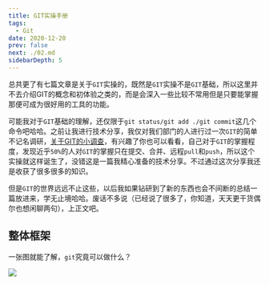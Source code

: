 ```yaml
---
title: GIT实操手册
tags: 
  - Git
date: 2020-12-20
prev: false
next: ./02.md
sidebarDepth: 5
---
```

总共更了有七篇文章是关于`GIT`实操的，既然是`GIT`实操不是`GIT`基础，所以这里并不去介绍GIT的概念和初体验之类的，而是会深入一些比较不常用但是只要能掌握那便可成为很好用的工具的功能。  

可能我对于`GIT`基础的理解，还仅限于`git status/git add ./git commit`这几个命令吧哈哈。之前让我进行技术分享，我仅对我们部门的人进行过一次`GIT`的简单不记名调研，[关于GIT的小调查](https://wj.qq.com/s2/4341627/9fe0/)，有兴趣了你也可以看看，自己对于`GIT`的掌握程度，发现近乎`50%`的人对`GIT`的掌握只在提交、合并、远程`pull`和`push`，所以这个实操就这样诞生了，没错这是一篇我精心准备的技术分享。不过通过这次分享我还是收获了很多很多的知识。

但是`GIT`的世界远远不止这些，以后我如果钻研到了新的东西也会不间断的总结一篇放进来，学无止境哈哈。废话不多说（已经说了很多了，你知道，天天更干货偶尔也想闲聊两句），上正文吧。

## 整体框架

一张图就能了解，`git`究竟可以做什么？

![](https://p3-juejin.byteimg.com/tos-cn-i-k3u1fbpfcp/f47fdef70535477f8dab7e22ded75ff1~tplv-k3u1fbpfcp-watermark.image)

